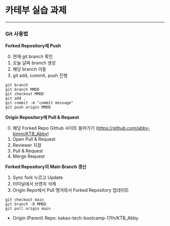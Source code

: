 # 카테부 실습 과제  
---

### Git 사용법
<b>Forked Repository에 Push</b>

0. 현재 git branch 확인
1. 오늘 날짜 branch 생성
2. 해당 branch 이동
3. git add, commit, push 진행
```
git branch
git branch MMDD
git checkout MMDD
git add .
git commit -m "commit message"
git push origin MMDD
```

<b>Origin Repository에 Pull & Request</b>

0. 해당 Forked Repo Github 사이트 들어가기
(https://github.com/abby-kimm/KTB_Abby) 
1. Open Pull & Request
2. Reviewer 지정
3. Pull & Request
4. Merge Request

<b>Forked Repository의 Main Branch 갱신</b>
1. Sync fork 누르고 Update
2. 터미널에서 브랜치 삭제
3. Origin Repo에서 Pull 땡겨와서 Forked Repository 업데이트
```
git checkout main
git branch -D MMDD
git pull origin main
```

* Origin (Parent) Repo: kakao-tech-bootcamp-17th/KTB_Abby